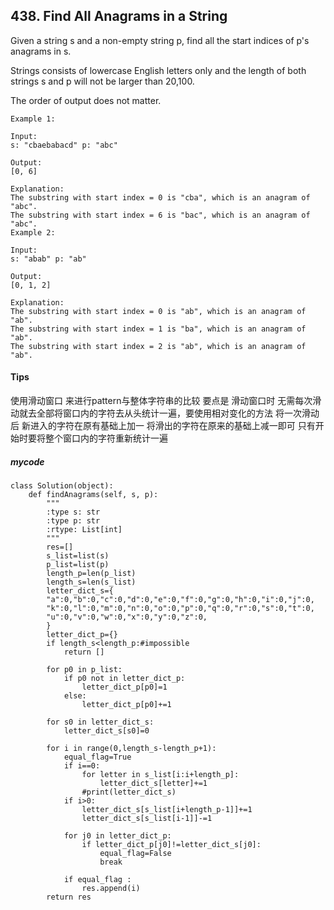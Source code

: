## 438. Find All Anagrams in a String
Given a string s and a non-empty string p, find all the start indices of p's anagrams in s.

Strings consists of lowercase English letters only and the length of both strings s and p will not be larger than 20,100.

The order of output does not matter.


```
Example 1:

Input:
s: "cbaebabacd" p: "abc"

Output:
[0, 6]

Explanation:
The substring with start index = 0 is "cba", which is an anagram of "abc".
The substring with start index = 6 is "bac", which is an anagram of "abc".
Example 2:

Input:
s: "abab" p: "ab"

Output:
[0, 1, 2]

Explanation:
The substring with start index = 0 is "ab", which is an anagram of "ab".
The substring with start index = 1 is "ba", which is an anagram of "ab".
The substring with start index = 2 is "ab", which is an anagram of "ab".
```
#### Tips
使用滑动窗口 来进行pattern与整体字符串的比较
要点是 滑动窗口时 无需每次滑动就去全部将窗口内的字符去从头统计一遍，要使用相对变化的方法 将一次滑动后 新进入的字符在原有基础上加一 将滑出的字符在原来的基础上减一即可 只有开始时要将整个窗口内的字符重新统计一遍

##### mycode
```
class Solution(object):
    def findAnagrams(self, s, p):
        """
        :type s: str
        :type p: str
        :rtype: List[int]
        """
        res=[]
        s_list=list(s)
        p_list=list(p)
        length_p=len(p_list)
        length_s=len(s_list)
        letter_dict_s={
        "a":0,"b":0,"c":0,"d":0,"e":0,"f":0,"g":0,"h":0,"i":0,"j":0,
        "k":0,"l":0,"m":0,"n":0,"o":0,"p":0,"q":0,"r":0,"s":0,"t":0,
        "u":0,"v":0,"w":0,"x":0,"y":0,"z":0,        
        }
        letter_dict_p={}
        if length_s<length_p:#impossible 
            return []            
            
        for p0 in p_list:
            if p0 not in letter_dict_p:
                letter_dict_p[p0]=1
            else:
                letter_dict_p[p0]+=1
                
        for s0 in letter_dict_s:
            letter_dict_s[s0]=0 
                
        for i in range(0,length_s-length_p+1):        
            equal_flag=True            
            if i==0:
                for letter in s_list[i:i+length_p]:
                    letter_dict_s[letter]+=1
                #print(letter_dict_s)   
            if i>0:
                letter_dict_s[s_list[i+length_p-1]]+=1
                letter_dict_s[s_list[i-1]]-=1
                      
            for j0 in letter_dict_p:
                if letter_dict_p[j0]!=letter_dict_s[j0]:
                    equal_flag=False
                    break

            if equal_flag :
                res.append(i)
        return res
```
